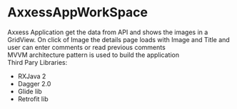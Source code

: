 # AxxessAppWorkSpace
Axxess Application get the data from API and shows the images in a GridView. On click of Image the details page loads with Image and Title and user can enter comments or read previous comments<br />
MVVM architecture pattern is used to build the application<br />
Third Pary Libraries:<br />
* RXJava 2
* Dagger 2.0
* Glide lib
* Retrofit lib
